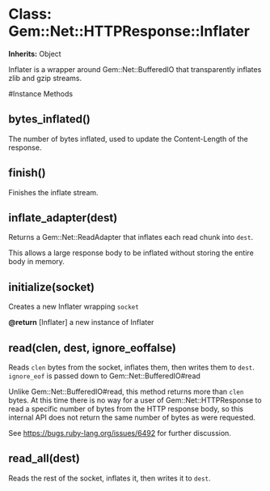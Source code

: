 # Class: Gem::Net::HTTPResponse::Inflater
**Inherits:** Object
    

Inflater is a wrapper around Gem::Net::BufferedIO that transparently inflates
zlib and gzip streams.



#Instance Methods
## bytes_inflated() [](#method-i-bytes_inflated)
The number of bytes inflated, used to update the Content-Length of the
response.

## finish() [](#method-i-finish)
Finishes the inflate stream.

## inflate_adapter(dest) [](#method-i-inflate_adapter)
Returns a Gem::Net::ReadAdapter that inflates each read chunk into `dest`.

This allows a large response body to be inflated without storing the entire
body in memory.

## initialize(socket) [](#method-i-initialize)
Creates a new Inflater wrapping `socket`

**@return** [Inflater] a new instance of Inflater

## read(clen, dest, ignore_eoffalse) [](#method-i-read)
Reads `clen` bytes from the socket, inflates them, then writes them to `dest`.
 `ignore_eof` is passed down to Gem::Net::BufferedIO#read

Unlike Gem::Net::BufferedIO#read, this method returns more than `clen` bytes.
At this time there is no way for a user of Gem::Net::HTTPResponse to read a
specific number of bytes from the HTTP response body, so this internal API
does not return the same number of bytes as were requested.

See https://bugs.ruby-lang.org/issues/6492 for further discussion.

## read_all(dest) [](#method-i-read_all)
Reads the rest of the socket, inflates it, then writes it to `dest`.

